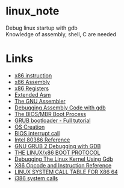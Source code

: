 # linux\_note

Debug linux startup with gdb  
Knowledge of assembly, shell, C are needed

# Links

  * [x86 instruction](https://en.wikipedia.org/wiki/X86_instruction_listings)
  * [x86 Assembly](https://en.wikibooks.org/wiki/Category:X86_Assembly)
  * [x86 Registers](http://www.eecg.toronto.edu/~amza/www.mindsec.com/files/x86regs.html)
  * [Extended Asm](http://www.ibiblio.org/gferg/ldp/GCC-Inline-Assembly-HOWTO.html#toc5)
  * [The GNU Assembler](http://tigcc.ticalc.org/doc/gnuasm.html)
  * [Debugging Assembly Code with gdb](http://web.cecs.pdx.edu/~apt/cs577_2008/gdb.pdf)
  * [The BIOS/MBR Boot Process](https://neosmart.net/wiki/mbr-boot-process/)
  * [GRUB bootloader - Full tutorial](http://www.dedoimedo.com/computers/grub.html)
  * [OS Creation](http://wiki.osdev.org/Main_Page)
  * [BIOS interrupt call](https://en.wikipedia.org/wiki/BIOS_interrupt_call)
  * [Intel 80386 Reference](https://pdos.csail.mit.edu/6.828/2008/readings/i386/toc.htm)
  * [GNU GRUB 2 Debugging with GDB](http://v3.sk/~lkundrak/grub2-gdb/howto.html)
  * [THE LINUX/x86 BOOT PROTOCOL](https://www.kernel.org/doc/Documentation/x86/boot.txt)
  * [Debugging The Linux Kernel Using Gdb](http://www.elinux.org/Debugging_The_Linux_Kernel_Using_Gdb)
  * [X86 Opcode and Instruction Reference](http://ref.x86asm.net/coder32.html)
  * [LINUX SYSTEM CALL TABLE FOR X86 64](http://blog.rchapman.org/posts/Linux_System_Call_Table_for_x86_64/)
  * [i386 system calls](http://asm.sourceforge.net/syscall.html#p2)
  
  





